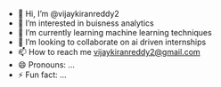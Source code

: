 - 👋 Hi, I’m @vijaykiranreddy2
- 👀 I’m interested in buisness analytics
- 🌱 I’m currently learning machine learning techniques
- 💞️ I’m looking to collaborate on ai driven internships
- 📫 How to reach me vijaykiranreddy2@gmail.com
- 😄 Pronouns: ...
- ⚡ Fun fact: ...

<!---
vijaykiranreddy2/vijaykiranreddy2 is a ✨ special ✨ repository because its `README.md` (this file) appears on your GitHub profile.
You can click the Preview link to take a look at your changes.
--->
